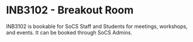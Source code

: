 # INB3102 - Breakout Room

INB3102 is bookable for SoCS Staff and Students for meetings, workshops, and events. It can be booked through SoCS Admins.